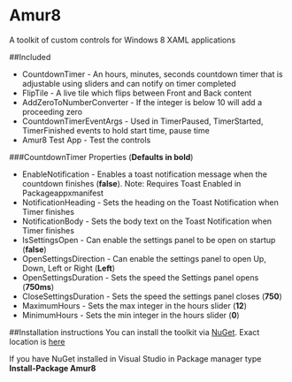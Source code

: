 Amur8
=====

A toolkit of custom controls for Windows 8 XAML applications

##Included

* CountdownTimer - An hours, minutes, seconds countdown timer that is adjustable using sliders and can notify on timer    completed
* FlipTile - A live tile which flips between Front and Back content
* AddZeroToNumberConverter - If the integer is below 10 will add a proceeding zero
* CountdownTimerEventArgs - Used in TimerPaused, TimerStarted, TimerFinished events to hold start time, pause time
* Amur8 Test App - Test the controls

###CountdownTimer Properties (**Defaults in bold**)

* EnableNotification - Enables a toast notification message when the countdown finishes (**false**).
                     Note: Requires Toast Enabled in Packageappxmanifest
* NotificationHeading - Sets the heading on the Toast Notification when Timer finishes
* NotificationBody - Sets the body text on the Toast Notification when Timer finishes
* IsSettingsOpen - Can enable the settings panel to be open on startup (**false**)
* OpenSettingsDirection - Can enable the settings panel to open Up, Down, Left or Right (**Left**)
* OpenSettingsDuration - Sets the speed the Settings panel opens (**750ms**)
* CloseSettingsDuration - Sets the speed the settings panel closes (**750**)
* MaximumHours - Sets the max integer in the hours slider (**12**)
* MinimumHours - Sets the min integer in the hours slider (**0**)

##Installation instructions
You can install the toolkit via [NuGet](https://www.nuget.org/). Exact location is [here](https://www.nuget.org/packages/Amur8/)

If you have NuGet installed in Visual Studio in Package manager type **Install-Package Amur8**

